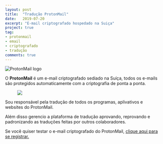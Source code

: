 ```yaml
---
layout: post
title:  "Tradução ProtonMail"
date:   2019-07-20
excerpt: "E-mail criptografado hospedado na Suiça"
project: true
tag:
- protonmail 
- email
- criptografado
- tradução
comments: true
---
```

![ProtonMail logo](https://github.com/ialexsilva/ialexsilva.github.io/raw/master/assets/img/logo_protonmail.png)    

O **ProtonMail** é um e-mail criptografado sediado na Suíça, todos os e-mails são protegidos automaticamente com a criptografia de ponta a ponta. 

<figure>
	<a href="https://github.com/ialexsilva/ialexsilva.github.io/raw/master/assets/img/screenprotonmail.png"><img src="https://github.com/ialexsilva/ialexsilva.github.io/raw/master/assets/img/screenprotonmail.png"></a>
</figure>

Sou responsável pela tradução de todos os programas, aplivativos e websites do ProtonMail.

Além disso gerencio a plataforma de tradução aprovando, reprovando e padronizando as traduções feitas por outros colaboradores.


Se você quiser testar o e-mail criptografado do ProtonMail, [clique aqui para se registrar.](https://protonmail.com/pt-br/signup)
